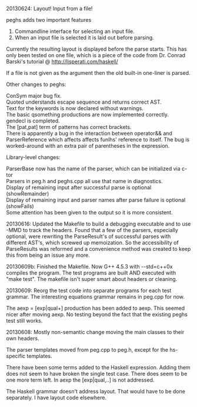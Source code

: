 20130624:
Layout! Input from a file!

peghs adds two important features

1) Commandline interface for selecting an input file.  
2) When an input file is selected it is laid out before parsing.

Currently the resulting layout is displayed before the parse starts.
This has only been tested on one file, which is a piece of the code from 
Dr. Conrad Barski's tutorial @ http://lisperati.com/haskell/

If a file is not given as the argument then the old built-in one-liner 
is parsed.

Other changes to peghs:

ConSym major bug fix.  
Quoted understands escape sequence and returns correct AST.  
Text for the keywords is now declared without warnings.  
The basic qsomething productions are now implemented correctly.  
gendecl is completed.  
The [pat,pat] term of patterns has correct brackets.  
There is apparently a bug in the interaction between operator&& and 
ParserReference which affects affects funlhs' reference to itself. The bug is 
worked-around with an extra pair of parentheses in the expression.

Library-level changes:

ParserBase now has the name of the parser, which can be initialized via c-tor  
Parsers in peg.h and peghs.cpp all use that name in diagnostics.  
Display of remaining input after successful parse is optional (showRemainder)  
Display of remaining input and parser names after parse failure is optional (showFails)  
Some attention has been given to the output so it is more consistent.

20130616:
Updated the Makefile to build a debugging executable and to use -MMD to track
the headers. Found that a few of the parsers, especially optional<t>, were
rewriting the ParseResult's of successful parses with different AST's, which
screwed up memoization. So the accessibility of ParseResults was reformed and
a convenience method was created to keep this from being an issue any more.

20130609b:
Finished the Makefile. Now G++ 4.5.3 with --std=c++0x compiles the program.
The test programs are built AND executed with "make test". The makefile isn't
super smart about headers or cleaning.

20130609:
Reorg the test code into separate programs for each test grammar. The interesting
equations grammar remains in peg.cpp for now.

The aexp = [exp|qual+] production has been added to aexp. This seemed nicer after
moving aexp. No testing beyond the fact that the existing peghs test still works.

20130608: 
Mostly non-semantic change moving the main classes to their own headers.

The parser templates moved from peg.cpp to peg.h, except for the hs-specific
templates.

There have been some terms added to the Haskell expression. Adding them does
not seem to have broken the single test case. There does seem to be one more 
term left. In aexp the [exp|qual,..] is not addressed.

The Haskell grammar doesn't address layout. That would have to be done 
separately. I have layout code elsewhere.
